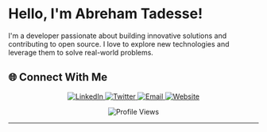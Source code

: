 # Hello, I'm Abreham Tadesse! 

I'm a developer passionate about building innovative solutions and contributing to open source. I love to explore new technologies and leverage them to solve real-world problems.

## 🌐 Connect With Me

<p align="center">
  <a href="https://linkedin.com/in/yourusername">
    <img src="https://img.shields.io/badge/LinkedIn-0077B5?style=for-the-badge&logo=linkedin&logoColor=white" alt="LinkedIn" />
  </a>
  <a href="https://twitter.com/yourusername">
    <img src="https://img.shields.io/badge/Twitter-1DA1F2?style=for-the-badge&logo=twitter&logoColor=white" alt="Twitter" />
  </a>
  <a href="mailto:your.email@example.com">
    <img src="https://img.shields.io/badge/Email-D14836?style=for-the-badge&logo=gmail&logoColor=white" alt="Email" />
  </a>
  <a href="https://yourwebsite.com">
    <img src="https://img.shields.io/badge/Website-4285F4?style=for-the-badge&logo=Google-chrome&logoColor=white" alt="Website" />
  </a>
</p>

<!-- Profile Views Counter -->
<p align="center">
  <img src="https://komarev.com/ghpvc/?username=AbrehamT&color=blueviolet&style=flat-square&label=Profile+Views" alt="Profile Views" />
</p>

---
